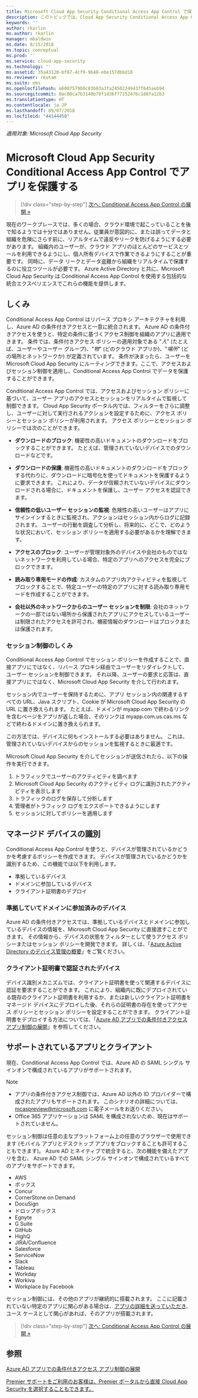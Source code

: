 ```yaml
---
title: Microsoft Cloud App Security Conditional Access App Control で保護する | Microsoft Docs
description: このトピックでは、Cloud App Security Conditional Access App Control リバース プロキシのしくみに関する情報を提供します。
keywords: ''
author: rkarlin
ms.author: rkarlin
manager: mbaldwin
ms.date: 8/15/2018
ms.topic: conceptual
ms.prod: ''
ms.service: cloud-app-security
ms.technology: ''
ms.assetid: 35a43120-bf67-4cf9-9b48-ebe157dbbd18
ms.reviewer: reutam
ms.suite: ems
ms.openlocfilehash: e6007579b9c83b83a1fa24502249437f645aeb94
ms.sourcegitcommit: 0ac08ca7b3140b79f1d36ff7152476c188fa12b3
ms.translationtype: HT
ms.contentlocale: ja-JP
ms.lasthandoff: 09/07/2018
ms.locfileid: "44144450"
---
```

*適用対象: Microsoft Cloud App Security*


# <a name="protect-apps-with-microsoft-cloud-app-security-conditional-access-app-control"></a>Microsoft Cloud App Security Conditional Access App Control でアプリを保護する

>[!div class="step-by-step"]
[次へ: Conditional Access App Control の展開 »](proxy-deployment-aad.md)


現在のワークプレースでは、多くの場合、クラウド環境で起こっていることを後で知るようでは十分ではありません。従業員が意図的に、または誤ってデータと組織を危険にさらす前に、リアルタイムで違反やリークを防げるようにする必要があります。 組織内のユーザーが、クラウド アプリのほとんどのサービスとツールを利用できるようにし、個人所有デバイスで作業できるようにすることが重要です。 同時に、データ リークとデータ盗難から組織をリアルタイムで保護するのに役立つツールが必要です。 Azure Active Directory と共に、Microsoft Cloud App Security は Conditional Access App Control を使用する包括的な統合エクスペリエンスでこれらの機能を提供します。

## <a name="how-it-works"></a>しくみ

Conditional Access App Control はリバース プロキシ アーキテクチャを利用し、Azure AD の条件付きアクセスと一意に統合されます。 Azure AD の条件付きアクセスを使うと、特定の条件に基づくアクセス制御を組織のアプリに適用できます。 条件では、条件付きアクセス ポリシーの適用対象である "*人*" (たとえば、ユーザーやユーザー グループ)、"*物*" (どのクラウド アプリか)、"*場所*" (どの場所とネットワークか) が定義されています。 条件が決まったら、ユーザーを Microsoft Cloud App Security にルーティングできます。ここで、アクセスおよびセッション制御を適用し、Conditional Access App Control でデータを保護することができます。

Conditional Access App Control では、アクセスおよびセッション ポリシーに基づいて、ユーザー アプリのアクセスとセッションをリアルタイムで監視して制御できます。 Cloud App Security ポータル内では、フィルターをさらに調整し、ユーザーに対して実行されるアクションを設定するために、アクセス ポリシーとセッション ポリシーが利用されます。 アクセス ポリシーとセッション ポリシーでは次のことができます。

-   **ダウンロードのブロック**: 機密性の高いドキュメントのダウンロードをブロックすることができます。 たとえば、管理されていないデバイスでのダウンロードなどです。

-   **ダウンロードの保護**: 機密性の高いドキュメントのダウンロードをブロックする代わりに、ダウンロードに暗号化を使ってドキュメントを保護するように要求できます。 これにより、データが信頼されていないデバイスにダウンロードされる場合に、ドキュメントを保護し、ユーザー アクセスを認証できます。 

-   **信頼性の低いユーザー セッションの監視**: 危険性の高いユーザーはアプリにサインインするときに監視され、アクションはセッション内からログに記録されます。 ユーザーの行動を調査して分析し、将来的に、どこで、どのような状況において、セッション ポリシーを適用する必要があるかを理解できます。 

- **アクセスのブロック**: ユーザーが管理対象外のデバイスや会社のものではないネットワークを利用している場合、特定のアプリへのアクセスを完全にブロックできます。

- **読み取り専用モードの作成**: カスタムのアプリ内アクティビティを監視してブロックすることで、特定ユーザーの特定のアプリに対する読み取り専用モードを作成することができます。  

- **会社以外のネットワークからのユーザー セッションを制限**: 会社のネットワークの一部ではない場所から保護されたアプリにアクセスしているユーザーは制限されたアクセスを許可され、機密情報のダウンロードはブロックまたは保護されます。

### <a name="how-session-control-works"></a>セッション制御のしくみ

Conditional Access App Control でセッション ポリシーを作成することで、直接アプリにではなく、リバース プロキシ経由でユーザーをリダイレクトして、ユーザー セッションを制御できます。 それ以降、ユーザーの要求と応答は、直接アプリにではなく、Microsoft Cloud App Security を介して行われます。

セッション内でユーザーを保持するために、アプリ セッション内の関連するすべての URL、Java スクリプト、Cookie が Microsoft Cloud App Security の URL に置き換えられます。 たとえば、ドメインが myapp.com で終わるリンクを含むページをアプリが返した場合、そのリンクは myapp.com.us.cas.ms などで終わるドメインに置き換えられます。 

この方法では、デバイスに何もインストールする必要はありません。 これは、管理されていないデバイスからのセッションを監視するときに最適です。 

Microsoft Cloud App Security を介してセッションが送信されたら、以下の操作を実行できます。
1. トラフィックでユーザーのアクティビティを調べます
2. Microsoft Cloud App Security のアクティビティ ログに識別されたアクティビティを表示します
3. トラフィックのログを保存して分析します
4. 管理者がトラフィック ログをエクスポートできるようにします
5. セッションに対してポリシーを適用します

## <a name="managed-device-identification"></a>マネージド デバイスの識別

Conditional Access App Control を使うと、デバイスが管理されているかどうかを考慮するポリシーを作成できます。 デバイスが管理されているかどうかを識別するため、この機能では以下を利用します。

-   準拠しているデバイス 
-   ドメインに参加しているデバイス 
-   クライアント証明書のデプロイ
 
 
### <a name="compliant-and-domain-joined-devices"></a>準拠していてドメインに参加済みのデバイス
Azure AD の条件付きアクセスでは、準拠しているデバイスとドメインに参加しているデバイスの情報を、Microsoft Cloud App Security に直接渡すことができます。 その情報から、デバイスの状態をフィルターとして使うアクセス ポリシーまたはセッション ポリシーを開発できます。
詳しくは、「[Azure Active Directory のデバイス管理の概要](https://docs.microsoft.com/azure/active-directory/device-management-introduction)」をご覧ください。 

### <a name="client-certificate-authenticated-devices"></a>クライアント証明書で認証されたデバイス

デバイス識別メカニズムでは、クライアント証明書を使って関連するデバイスに認証を要求することができます。 これにより、組織内に既にデプロイされている既存のクライアント証明書を利用するか、または新しいクライアント証明書をマネージド デバイスにデプロイした後、それらの証明書の存在を使ってアクセス ポリシーとセッション ポリシーを設定することができます。 クライアント証明書をデプロイする方法については、「[Azure AD アプリでの条件付きアクセス アプリ制御の展開](proxy-deployment-aad.md)」を参照してください。
 
## <a name="supported-apps-and-clients"></a>サポートされているアプリとクライアント

現在、Conditional Access App Control では、Azure AD の SAML シングル サインオンで構成されているアプリがサポートされます。 

> [!NOTE]
> - アプリの条件付きアクセス制御では、Azure AD 以外の ID プロバイダーで構成されたアプリもサポートされます。 このシナリオの詳細については、mcaspreview@microsoft.com に電子メールをお送りください。
> - Office 365 アプリケーションは SAML を構成されないため、現在はサポートされていません。

セッション制御は任意の主なプラットフォーム上の任意のブラウザーで使用できます (モバイル アプリとデスクトップ アプリをブロックすることも許可することもできます)。 Azure AD とネイティブで統合すると、次の機能を備えたアプリを含む、 Azure AD での SAML シングル サインオンで構成されているすべてのアプリをサポートできます。

- AWS
- ボックス
- Concur
- CornerStone on Demand
- DocuSign
- ドロップボックス
- Egnyte
- G Suite
- GitHub
- HighQ
- JIRA/Confluence
- Salesforce
- ServiceNow
- Slack
- Tableau
- Workday
- Workiva
- Workplace by Facebook


セッション制御には、その他のアプリが継続的に搭載されます。 ここに記載されていない特定のアプリに関心がある場合は、[アプリの詳細を送っていただき](mailto:casfeedback@microsoft.com)、ユース ケースとして関心があれば、そのアプリが搭載されます。



>[!div class="step-by-step"]
[次へ: Conditional Access App Control の展開 »](proxy-deployment-aad.md)


## <a name="see-also"></a>参照  
[Azure AD アプリでの条件付きアクセス アプリ制御の展開](proxy-deployment-aad.md)   

[Premier サポートをご利用のお客様は、Premier ポータルから直接 Cloud App Security を選択することもできます。](https://premier.microsoft.com/)  
  



